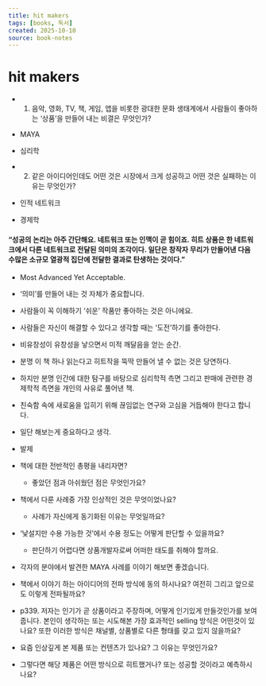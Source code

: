 ```yaml
---
title: hit makers
tags: [books, 독서]
created: 2025-10-10
source: book-notes
---
```


# hit makers



- 1. 음악, 영화, TV, 책, 게임, 앱을 비롯한 광대한 문화 생태계에서 사람들이 좋아하는 ‘상품’을 만들어 내는 비결은 무엇인가?

- MAYA

- 심리학

- 2. 같은 아이디어인데도 어떤 것은 시장에서 크게 성공하고 어떤 것은 실패하는 이유는 무엇인가?

- 인적 네트워크

- 경제학


#### “성공의 논리는 아주 간단해요. 네트워크 또는 인맥이 곧 힘이죠. 히트 상품은 한 네트워크에서 다른 네트워크로 전달된 의미의 조각이다. 일단은 창작자 무리가 만들어낸 다음 수많은 소규모 열광적 집단에 전달한 결과로 탄생하는 것이다.”


- Most Advanced Yet Acceptable.

- ‘의미’를 만들어 내는 것 자체가 중요합니다.

- 사람들이 꼭 이해하기 ‘쉬운’ 작품만 좋아하는 것은 아니에요.

- 사람들은 자신이 해결할 수 있다고 생각할 때는 ‘도전’하기를 좋아한다.

- 비유창성이 유창성을 낳으면서 미적 깨달음을 얻는 순간.

- 분명 이 책 하나 읽는다고 히트작을 뚝딱 만들어 낼 수 없는 것은 당연하다.

- 하지만 분명 인간에 대한 탐구를 바탕으로 심리학적 측면 그리고 판매에 관련한 경제학적 측면을 개인의 사유로 풀어낸 책.

- 친숙함 속에 새로움을 입히기 위해 끊임없는 연구와 고심을 거듭해야 한다고 합니다.

- 일단 해보는게 중요하다고 생각.

- 발제

- 책에 대한 전반적인 총평을 내리자면?

  - 좋았던 점과 아쉬웠던 점은 무엇인가요?

- 책에서 다룬 사례중 가장 인상적인 것은 무엇이었나요?

  - 사례가 자신에게 동기화된 이유는 무엇일까요?

- ‘낯설지만 수용 가능한 것’에서 수용 정도는 어떻게 판단할 수 있을까요?

  - 판단하기 어렵다면 상품개발자로써 어떠한 태도를 취해야 할까요.

- 각자의 분야에서 발견한 MAYA 사례를 이야기 해보면 좋겠습니다. 

- 책에서 이야기 하는 아이디어의 전파 방식에 동의 하시나요? 여전히 그리고 앞으로도 이렇게 전파될까요?

- p339. 저자는 인기가 곧 상품이라고 주장하며, 어떻게 인기있게 만들것인가를 보여줍니다. 본인이 생각하는 또는 시도해본 가장 효과적인 selling 방식은 어떤것이 있나요? 또한 이러한 방식은 채널별, 상품별로 다른 형태를 갖고 있지 않을까요?

-  요즘 인상깊게 본 제품 또는 컨텐츠가 있나요? 그 이유는 무엇인가요?

  - 그렇다면 해당 제품은 어떤 방식으로 히트했거나? 또는 성공할 것이라고 예측하시나요?
